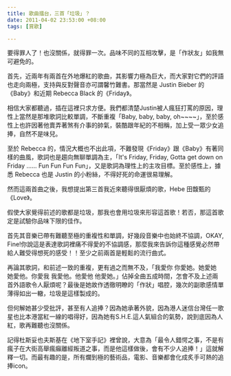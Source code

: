```yaml
---
title: 歌曲擂台，三首「垃圾」？
date: 2011-04-02 23:53:00 +08:00
tags: [賞歌]

---
```


要得罪人了！也沒關係，就得罪一次。品味不同的互相攻擊，是「作狀友」如我無可避免的。  
  
首先，近兩年有兩首在外地爆紅的歌曲，其影響力極為巨大，而大家對它們的評語也走向兩極，支持與反對聲音亦可謂馨竹難書。那當然是 Justin Bieber 的《Baby》和近期 Rebecca Black 的《Friday》。  
  
  
相信大家都聽過，插在這裡只求方便。我們都清楚Justin被人瘋狂打罵的原因，理性上當然是那堆歌詞比較單調，不斷重複「Baby, baby, baby, oh\~\~\~\~」，至於感性上也許因著他賣弄著煞有介事的帥氣，裝酷跟年紀的不相稱，加上受一眾少女追捧，自然不是味兒。  
  
至於 Rebecca 的，情況大概也不出此項，不難發現《Friday》跟《Baby》有著同樣的曲風，歌詞也是趨向無聊單調為主，「It's Friday, Friday, Gotta get down on Friday …… Fun Fun Fun Fun」，又是歌詞為理性上的主攻目標。至於感性上，據悉 Rebecca 也是 Justin 的小粉絲，不得好死的命運很易理解。  
  
然而這兩首曲之後，我想提出第三首我近來聽得很厭煩的歌，Hebe 田馥甄的《Love》。  
  
  
假使大家覺得前述的歌都是垃圾，那我也會用垃圾來形容這首歌！若否，那這首歌定是試驗你品味下限的佳作。  
  
首先其音樂已帶有難聽至極的重複性和單調，好幾段音樂中也始終不協調，OKAY, Fine!你說這是表達歌詞裡痛不得愛的不協調感，那麼我來告訴你這種感覺必然帶給人難受得想死的感受！！至少之前兩首是輕鬆的流行曲式。  
  
再論其歌詞，和前述一致的重複，更有過之而無不及，「我愛你 你愛她。她愛她 她愛他。你愛我 我愛他。他愛他 他愛她。」佔掉全曲五成時間，怎會不及上述兩首外語歌令人厭煩呢？最後是她故作透徹明瞭的「作狀」唱腔，幾次的副歌感情單薄得如出一轍，垃圾是這樣製成的。  
  
但何解她甚少受批評，甚至有人追捧？因為她承著外貌，因為港人迷信台灣任一歌星也比本港當紅一線的唱得好，因為她有S.H.E.這人氣組合的氣勢，說到底因為人紅，歌再難聽也沒關係。  
  
記得杜斯妥也夫斯基在《地下室手記》裡曾說，大意為「最令人錯愕之事，不是有瘋子在大街高舉瘋癲離經叛道之事，而是他這樣做後，會有不少人追捧！」這就解釋一切。而最有趣的是，所有爛到極的藝術品，電影、音樂都會化成炙手可熱的追捧icon。
